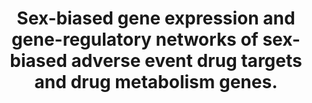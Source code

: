 ---
authors: Fisher JL, Clark AD, Jones EF, Lasseigne BN
carousel: false
doi: 10.1186/s40360-023-00727-1
featured: false
issue: '1'
journal: BMC pharmacology & toxicology
keywords: '["Network biology", "Drug", "Male", "Sex", "Adverse events", "Drug targets",
  "Gene expression", "Gene Expression", "Gene-regulatory", "Gene Expression Regulation",
  "Liver", "Sex-biased", "Female", "Humans", "Pharmacovigilance"]'
landmark: false
layout: ../../layouts/Publication.astro
page: '5'
pmcid: PMC10763002
pmid: 38167211
r03: R03OD030604
title: Sex-biased gene expression and gene-regulatory networks of sex-biased adverse
  event drug targets and drug metabolism genes.
volume: '25'
year: 2024
---